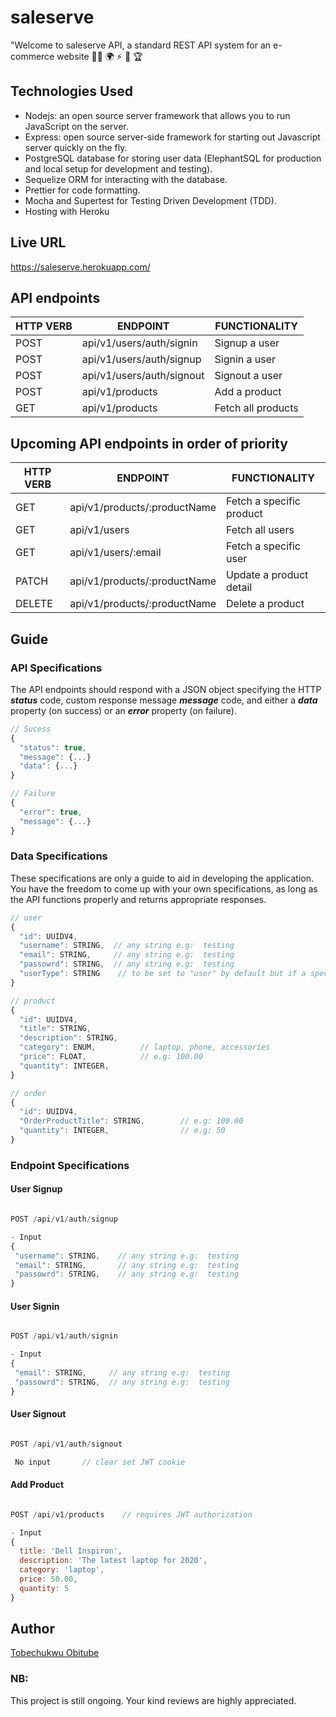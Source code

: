 # saleserve

"Welcome to saleserve API, a standard REST API system for an e-commerce website 👍🏼 🌍 ⚡️ 🥂 🏆

## Technologies Used

- Nodejs: an open source server framework that allows you to run JavaScript on the server.
- Express: open source server-side framework for starting out Javascript server quickly on the fly.
- PostgreSQL database for storing user data (ElephantSQL for production and local setup for development and testing).
- Sequelize ORM for interacting with the database.
- Prettier for code formatting.
- Mocha and Supertest for Testing Driven Development (TDD).
- Hosting with Heroku

## Live URL

https://saleserve.herokuapp.com/

## API endpoints

| HTTP VERB | ENDPOINT                                        | FUNCTIONALITY                                     |
| --------- | ------------------------------------------------| --------------------------------------------------|
| POST      | api/v1/users/auth/signin                        | Signup a user                                     |
| POST      | api/v1/users/auth/signup                        | Signin a user                                     |
| POST      | api/v1/users/auth/signout                       | Signout a user                                    |
| POST      | api/v1/products                                 | Add a product                                     |
| GET       | api/v1/products                                 | Fetch all products                                |


## Upcoming API endpoints in order of priority

| HTTP VERB | ENDPOINT                                        | FUNCTIONALITY                                     |
| --------- | ----------------------------------------------- | ------------------------------------------------- |
| GET       | api/v1/products/:productName                    | Fetch a specific product                          |
| GET       | api/v1/users                                    | Fetch all users                                   |
| GET       | api/v1/users/:email                             | Fetch a specific user                             |
| PATCH     | api/v1/products/:productName                    | Update a product detail                           |
| DELETE    | api/v1/products/:productName                    | Delete a product                                  |


## Guide

### API Specifications

The API endpoints should respond with a JSON object specifying the HTTP **_status_** code, custom response message **_message_** code, and either a **_data_** property (on success) or an **_error_** property (on failure).

```javascript
// Sucess
{
  "status": true,
  "message": {...}
  "data": {...}
}

// Failure
{
  "error": true,
  "message": {...}
}
```

### Data Specifications

These specifications are only a guide to aid in developing the application. You have the freedom to come up with your own specifications, as long as the API functions properly and returns appropriate responses.

```javascript
// user
{
  "id": UUIDV4,
  "username": STRING,  // any string e.g:  testing
  "email": STRING,     // any string e.g:  testing
  "passowrd": STRING,  // any string e.g:  testing
  "userType": STRING    // to be set to "user" by default but if a specific email and password is received, user is automatically set to "super-admin"
}

// product
{
  "id": UUIDV4,
  "title": STRING,  
  "description": STRING,     
  "category": ENUM,          // laptop, phone, accessories
  "price": FLOAT,            // e.g: 100.00
  "quantity": INTEGER,
}

// order
{
  "id": UUIDV4,
  "OrderProductTitle": STRING,        // e.g: 100.00
  "quantity": INTEGER,                // e.g: 50
}
```

### Endpoint Specifications

#### User Signup

```javascript

POST /api/v1/auth/signup

- Input
{
 "username": STRING,    // any string e.g:  testing
 "email": STRING,       // any string e.g:  testing
 "passowrd": STRING,    // any string e.g:  testing
}
```

#### User Signin

```javascript

POST /api/v1/auth/signin

- Input
{
 "email": STRING,     // any string e.g:  testing
 "passowrd": STRING,  // any string e.g:  testing
}
```

#### User Signout

```javascript

POST /api/v1/auth/signout

 No input       // clear set JWT cookie

```

#### Add Product

```javascript

POST /api/v1/products    // requires JWT authorization

- Input
{
  title: 'Dell Inspiron',
  description: 'The latest laptop for 2020',
  category: 'laptop',
  price: 50.00,
  quantity: 5  
}
```

## Author

[Tobechukwu Obitube](https://www.linkedin.com/in/tohbay/)

### NB:

This project is still ongoing.
Your kind reviews are highly appreciated.

